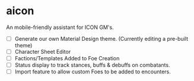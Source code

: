 # aicon
An mobile-friendly assistant for ICON GM's.

- [ ] Generate our own Material Design theme. (Currently editing a pre-built theme)
- [ ] Character Sheet Editor
- [ ] Factions/Templates Added to Foe Creation
- [ ] Status display to track stances, buffs & debuffs on combatants.
- [ ] Import feature to allow custom Foes to be added to encounters.
